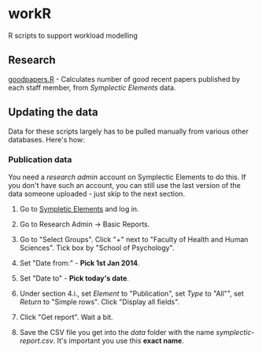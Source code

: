 # workR
R scripts to support workload modelling

## Research 

[goodpapers.R](goodpapers.R) - Calculates number of good recent papers published by each staff member, from _Symplectic Elements_ data.

## Updating the data
Data for these scripts largely has to be pulled manually from various other databases. Here's how:

### Publication data
You need a _research admin_ account on Symplectic Elements to do this. If you don't have such an account, you can still use the last version of the data someone uploaded - just skip to the next section.

1. Go to [Sympletic Elements][1] and log in.

2. Go to Research Admin -> Basic Reports.

3. Go to "Select Groups". Click "+" next to "Faculty of Health and Human Sciences". Tick box by "School of Psychology".

4. Set "Date from:" - **Pick 1st Jan 2014**. 

5. Set "Date to" - **Pick today's date**.

6. Under section 4.i., set _Element_ to "Publication", set _Type_ to "All"", set _Return_ to "Simple rows". Click "Display all fields".

7. Click "Get report". Wait a bit.

8. Save the CSV file you get into the _data_ folder with the name _symplectic-report.csv_. It's important you use this **exact name**.


[1]: https://elements.plymouth.ac.uk/login.html


